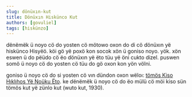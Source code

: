 ```yaml
---
slug: dönüxın-kut
title: Dönüxın Hiskünco Kut
authors: [govuliel]
tags: [hiskünzo]
---
```


dënëmëk ü noyo cö do yosten cö mötowo oxon do di cö dönüxın yë hiskünco Hisyëö.
köi gö yë poxö kon socok xön ü goniso noyo. yök. xön eswen ü do pëüdo cö ëo
dönüxın yë ëto tüu yë öni cukto dizel. puswen somö ü noyo cö do yosten cö tüu do
gö oxon kon yön völni.

goniso ü noyo cö do si yosten cö vın dündon oxon wëloı: [tömös Kiso Hıklıhos Yë
Noüku Ëto](https://www.gutenberg.org/cache/epub/41481/pg41481-images.html). ke
dënëmëk ü noyo cö do ëo mülü cö möi kiso sün tömös kut yë zünlo kut (wuto kut,
1930).